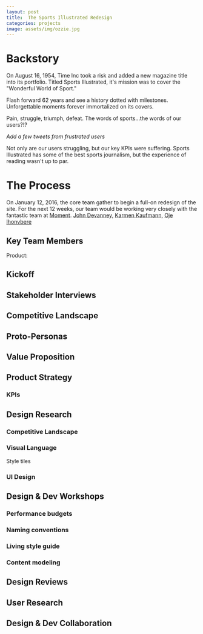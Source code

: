 ```yaml
---
layout: post
title:  The Sports Illustrated Redesign
categories: projects
image: assets/img/ozzie.jpg
---
```


# Backstory

On August 16, 1954, Time Inc took a risk and added a new magazine title into its portfolio. Titled Sports Illustrated, it's mission was to cover the "Wonderful World of Sport."

Flash forward 62 years and see a history dotted with milestones. Unforgettable moments forever immortalized on its covers.

Pain, struggle, triumph, defeat. The words of sports…the words of our users?!?

*Add a few tweets from frustrated users*

Not only are our users struggling, but our key KPIs were suffering. Sports Illustrated has some of the best sports journalism, but the experience of reading wasn't up to par.








# The Process
On January 12, 2016, the core team gather to begin a full-on redesign of the site. For the next 12 weeks, our team would be working very closely with the fantastic team at [Moment](http://www.momentdesign.com/). [John Devanney](http://www.momentdesign.com/who-we-are/john-devanney), [Karmen Kaufmann](http://www.momentdesign.com/who-we-are/karmen-kaufmann), [Oje Ihonvbere](http://www.momentdesign.com/who-we-are/oje-ihonvbere)


## Key Team Members
Product:

## Kickoff

## Stakeholder Interviews

## Competitive Landscape

## Proto-Personas

## Value Proposition

## Product Strategy
### KPIs

## Design Research
### Competitive Landscape
### Visual Language
Style tiles
### UI Design

## Design & Dev Workshops
### Performance budgets
### Naming conventions
### Living style guide
### Content modeling

## Design Reviews

## User Research

## Design & Dev Collaboration
